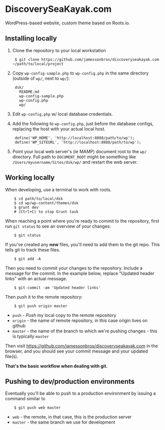 # DiscoverySeaKayak.com

WordPress-based website, custom theme based on Roots.io.

## Installing locally

1. Clone the repository to your local workstation
    
        $ git clone https://github.com/jamessonbros/discoveryseakayak.com ~/path/to/local/project

2. Copy `wp-config-sample.php` to `wp-config.php` in the same directory (outside of `wp/`, next to `wp/`):
    
        dsk/
          README.md
          wp-config-sample.php
          wp-config.php
          wp/

3. Edit `wp-config.php` w/ local database credentials.
4. Add the following to `wp-config.php`, just before the database configs, replacing the host with your actual local host.
    
        define('WP_HOME', 'http://localhost:8888/path/to/wp');
        define('WP_SITEURL', 'http://localhost:8888/path/to/wp');

5. Point your local web server's (ie MAMP) document root to the `wp/` directory. Full path to `DOCUMENT_ROOT` might be something like `/Users/myusername/Sites/dsk/wp/` and restart the web server.

## Working locally

When developing, use a terminal to work with roots.

        $ cd path/to/local/dsk
        $ cd wp/wp-content/themes/dsk
        $ grunt dev
        # (Ctrl+C) to stop Grunt task

When reaching a point where you're ready to commit to the repository, first run `git status` to see an overview of your changes:

        $ git status

If you've created any **new** files, you'll need to add them to the git repo. This tells git to track these files.

        $ git add -A

Then you need to commit your changes to the repository. Include a message for the commit. In the example below, replace "Updated header links" with an actual message.

        $ git commit -am 'Updated header links'

Then push it to the remote repository:

        $ git push origin master

* `push` - *Push* my local copy to the remote repository
* `origin` - the name of remote repository, in this case origin lives on github
* `master` - the name of the branch to which we're pushing changes - this is typically `master`

Then visit https://github.com/jamessonbros/discoveryseakayak.com in the browser, and you should see your commit message and your updated file(s).

**That's the basic workflow when dealing with git.**

## Pushing to dev/production environments

Eventually you'll be able to push to a production environment by issuing a command similar to 

        $ git push web master

* `web` - the remote, in that case, this is the production server
* `master` - the same branch we use for development